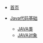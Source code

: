 <!-- docs/_sidebar.md -->

* [首页](readme.md) 

* [Java代码基础](JavaCode/index.md)
	* [JAVA类](JavaCode/Class.md)
	* [JAVA对象](JavaCode/Object.md)
  

  
  

